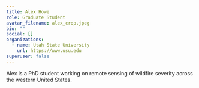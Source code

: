 ```yaml
---
title: Alex Howe
role: Graduate Student
avatar_filename: alex_crop.jpeg
bio: ""
social: []
organizations:
  - name: Utah State University
    url: https://www.usu.edu
superuser: false
---
```

<!--StartFragment-->

Alex is a PhD student working on remote sensing of wildfire severity across the western United States.

<!--EndFragment-->